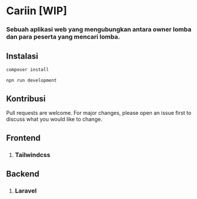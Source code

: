 # <strong>Cariin [WIP]</strong>
### Sebuah aplikasi web yang mengubungkan antara owner lomba dan para peserta yang mencari lomba.

## Instalasi
```bash
composer install
```
```bash
npn run development
```

## Kontribusi
Pull requests are welcome. For major changes, please open an issue first to discuss what you would like to change.

## Frontend
1. ### Tailwindcss

## Backend
1. ### Laravel